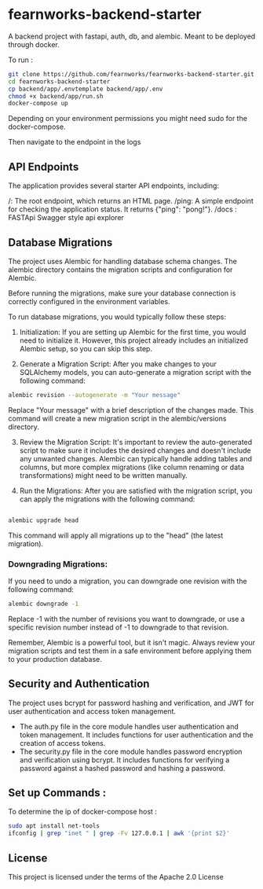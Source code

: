 # fearnworks-backend-starter
 A backend project with fastapi, auth, db, and alembic. Meant to be deployed through docker. 
 
 To run :
 
 ```bash 
 git clone https://github.com/fearnworks/fearnworks-backend-starter.git
 cd fearnworks-backend-starter
 cp backend/app/.envtemplate backend/app/.env
 chmod +x backend/app/run.sh
 docker-compose up
 ```

Depending on your environment permissions you might need sudo for the docker-compose. 

Then navigate to the endpoint in the logs

## API Endpoints
The application provides several starter API endpoints, including:

/: The root endpoint, which returns an HTML page.
/ping: A simple endpoint for checking the application status. It returns {"ping": "pong!"}.
/docs : FASTApi Swagger style api explorer

## Database Migrations
The project uses Alembic for handling database schema changes. The alembic directory contains the migration scripts and configuration for Alembic.

Before running the migrations, make sure your database connection is correctly configured in the environment variables.

To run database migrations, you would typically follow these steps:

1. Initialization: If you are setting up Alembic for the first time, you would need to initialize it. However, this project already includes an initialized Alembic setup, so you can skip this step.

2. Generate a Migration Script: After you make changes to your SQLAlchemy models, you can auto-generate a migration script with the following command:

```bash
alembic revision --autogenerate -m "Your message"
```

Replace "Your message" with a brief description of the changes made. This command will create a new migration script in the alembic/versions directory.

3. Review the Migration Script: It's important to review the auto-generated script to make sure it includes the desired changes and doesn't include any unwanted changes. Alembic can typically handle adding tables and columns, but more complex migrations (like column renaming or data transformations) might need to be written manually.

4. Run the Migrations: After you are satisfied with the migration script, you can apply the migrations with the following command:

```bash

alembic upgrade head
```
This command will apply all migrations up to the "head" (the latest migration).

### Downgrading Migrations: 
If you need to undo a migration, you can downgrade one revision with the following command:

```bash
alembic downgrade -1
```
Replace -1 with the number of revisions you want to downgrade, or use a specific revision number instead of -1 to downgrade to that revision.

Remember, Alembic is a powerful tool, but it isn't magic. Always review your migration scripts and test them in a safe environment before applying them to your production database.

## Security and Authentication
The project uses bcrypt for password hashing and verification, and JWT for user authentication and access token management.

- The auth.py file in the core module handles user authentication and token management. It includes functions for user authentication and the creation of access tokens.
- The security.py file in the core module handles password encryption and verification using bcrypt. It includes functions for verifying a password against a hashed password and hashing a password.

## Set up Commands : 
To determine the ip of docker-compose host : 

```bash
sudo apt install net-tools
ifconfig | grep "inet " | grep -Fv 127.0.0.1 | awk '{print $2}'
```


## License 

This project is licensed under the terms of the Apache 2.0 License 
